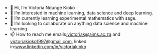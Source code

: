 - 👋 Hi, I’m Victoria Ndunge Kioko
- 👀 I’m interested in machine learning, data science and deep learning.
- 🌱 I’m currently learning experimental mathematics with sage.
- 💞️ I’m looking to collaborate on anything data science and machine learning.
- 📫 How to reach me emails;victoriak@aims.ac.za and victoriakioko1997@gmail.com,
linked in:www.linkedin.com/in/victoriakioko

<!---
victoria-ndunge/victoria-ndunge is a ✨ special ✨ repository because its `README.md` (this file) appears on your GitHub profile.
You can click the Preview link to take a look at your changes.
--->
